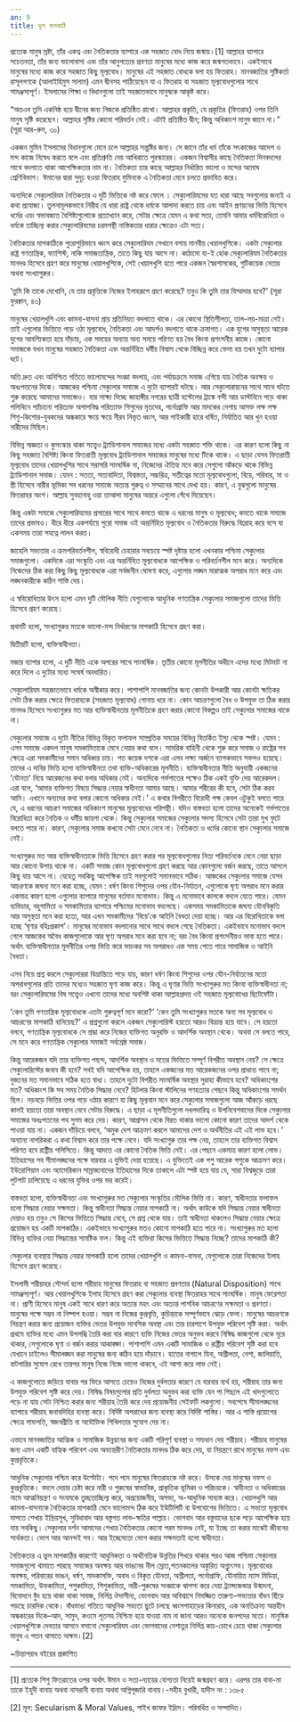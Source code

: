```yaml
---
an: 9
title: ভুল মাপকাঠি
---
```


প্রত্যেক মানুষ স্রষ্টা, তাঁর একত্ব এবং নৈতিকতার ব্যাপারে এক সহজাত বোধ নিয়ে জন্মায়।[1] আল্লাহর ব্যাপারে সচেতনতা, তাঁর জন্য ভালোবাসা এবং তাঁর আনুগত্যের প্রবণতা মানুষের মধ্যে কাজ করে জন্মগতভাবে। একইসাথে মানুষের মধ্যে কাজ করে সহজাত কিছু মূল্যবোধ। মানুষের এই সহজাত বোধকে বলা হয় ফিতরাহ। মানবজাতির সৃষ্টিকর্তা রাসূলগণকে (আলাইহিমুস সালাম) এমন দ্বীনসহ পাঠিয়েছেন যা এ ফিতরাহ বা সহজাত মূল্যবোধগুলোর সাথে সামঞ্জস্যপূর্ণ। ইসলামের শিক্ষা ও বিধানগুলো তাই সহজাতভাবে মানুষকে আকৃষ্ট করে।

“অতএব তুমি একনিষ্ঠ হয়ে দ্বীনের জন্য নিজকে প্রতিষ্ঠিত রাখো। আল্লাহর প্রকৃতি, যে প্রকৃতির (ফিতরাহ) ওপর তিনি মানুষ সৃষ্টি করেছেন। আল্লাহর সৃষ্টির কোনো পরিবর্তন নেই। এটাই প্রতিষ্ঠিত দ্বীন; কিন্তু অধিকাংশ মানুষ জানে না।” (সূরা আর-রুম, ৩০)

একজন মুমিন ইসলামের বিধানগুলো মেনে চলে আল্লাহর সন্তুষ্টির জন্য। সে জানে তাঁর ধর্ম তাঁকে সৎকাজের আদেশ ও মন্দ কাজে নিষেধ করতে বলে এবং প্রতিশ্রুতি দেয় আখিরাতে পুরস্কারের। একজন বিশ্বাসীর কাছে নৈতিকতা দিনবদলের সাথে বদলাতে থাকা আপেক্ষিকতার নাম না। নৈতিকতা তার কাছে আল্লাহর নির্ধারিত ভালো ও মন্দের অমোঘ শ্রেণিবিভাগ। ঈমানের দ্বারা সুদৃঢ় হওয়া ফিতরাহ মুমিনকে এ নৈতিকতা মেনে চলতে প্রভাবিত করে।

অন্যদিকে সেক্যুলারিযম নৈতিকতার এ দুটি ভিত্তিকে নষ্ট করে ফেলে । সেক্যুলারিযমের যত ধারা আছে সবগুলোর জন্যই এ কথা প্রযোজ্য। তুলনামূলকভাবে নিরীহ যে ধারা রাষ্ট্র থেকে ধর্মকে আলাদা করতে চায় এবং আইন প্রণয়নের ভিত্তি হিসেবে ধর্মের এবং স্বভাবজাত বৈশিষ্ট্যগুলোকে প্রত্যাখ্যান করে, সেটার ক্ষেত্রে যেমন এ কথা সত্য, তেমনি আবার ধর্মবিরোধিতা ও ধর্মকে তাচ্ছিল্য করার সেক্যুলারিযমের চরমপন্থী নাস্তিকতার ধারার ক্ষেত্রেও এটা সত্য।

নৈতিকতার মাপকাঠিকে পুরোপুরিভাবে ধ্বংস করে সেক্যুলারিযম সেখানে বসায় মানবীয় খেয়ালখুশিকে। একটা সেক্যুলার রাষ্ট্র গণতান্ত্রিক, ফ্যাশিস্ট, নাকি সমাজতান্ত্রিক, তাতে কিছু যায় আসে না। কাঠামো যা-ই হোক সেক্যুলারিযম নৈতিকতার মানদণ্ড হিসেবে গ্রহণ করে মানুষের খেয়ালখুশিকে, সেই খেয়ালখুশি হতে পারে একজন স্বৈরশাসকের, গুটিকয়েক নেতার অথবা সংখ্যাগুরুর।

‘তুমি কি তাকে দেখোনি, যে তার প্রবৃত্তিকে নিজের ইলাহরূপে গ্রহণ করেছে? তবুও কি তুমি তার যিম্মাদার হবে?’ (সূরা ফুরক্বান, ৪৩)

মানুষের খেয়ালখুশি এবং কামনা-বাসনা প্রায় প্রতিনিয়ত বদলাতে থাকে। এর কোনো স্থিতিশীলতা, তাল-লয়-মাত্রা নেই। তাই এগুলোর ভিত্তিতে গড়ে ওঠা মূল্যবোধ, নৈতিকতা এবং আদর্শও বদলাতে থাকে ক্রমাগত। এক যুগের অসুস্থতা আরেক যুগের আবশ্যিকতা হয়ে দাঁড়ায়, এক সময়ের অন্যায় অন্য সময়ে পরিণত হয় বৈধ কিংবা প্রশংসনীয় কাজে। কোনো সমাজকে যখন মানুষের সহজাত নৈতিকতা এবং অন্তর্নিহিত ধর্মীয় বিশ্বাস থেকে বিচ্ছিন্ন করে ফেলা হয় তখন দুটো ব্যাপার ঘটে।

অতি দ্রুত এবং অনিশ্চিত গতিতে ভালোমন্দের সংজ্ঞা বদলায়, এবং পর্যায়ক্রমে সমাজ এগিয়ে যায় নৈতিক অবক্ষয় ও অধঃপতনের দিকে। আজকের পশ্চিমা সেক্যুলার সমাজে এ দুটো ব্যাপারই ঘটছে। আর সেক্যুলারায়নের সাথে সাথে ঘটতে শুরু করেছে আমাদের সমাজেও। যার সাক্ষ্য দিচ্ছে জাহাঙ্গীর নগরের ছাত্রী হস্টেলের ট্রাঙ্কে বন্দী আর ডাস্টবিনে পড়ে থাকা পলিথিনে প্যাঁচানো পরিত্যক্ত অপাপবিদ্ধ পরিত্যাক্ত শিশুদের মৃতদেহ, পর্নোগ্রাফি আর মাদকের নেশায় আসক্ত লক্ষ লক্ষ শিশু-কিশোর-যুবকদের অন্ধকারে ক্ষয়ে ক্ষয়ে নীরব নিভৃত ধ্বংস, আর পাইকারী হারে ধর্ষিত, নির্যাতিত আর খুন হওয়া নারীদের মিছিল। 

বিভিন্ন অজ্ঞতা ও কুসংস্কার থাকা সত্ত্বেও ট্র্যাডিশানাল সমাজের মধ্যে একটা সহজাত শক্তি থাকে। এর কারণ হলো কিছু না কিছু সহজাত বৈশিষ্ট্য কিংবা ফিতরাতী মূল্যবোধ ট্র্যাডিশানাল সমাজের মানুষের মধ্যে টিকে থাকে। এ ছাড়া যেসব ফিতরাতী মূল্যবোধ তাদের খেয়ালখুশির সাথে সরাসরি সাংঘর্ষিক না, নিজেদের ঐতিহ্য মনে করে সেগুলো আঁকড়ে থাকে বিভিন্ন ট্র্যাডিশানাল সমাজ। যেমন : সততা, সত্যবাদিতা, বিশ্বস্ততা, সচ্চরিত্র, সতীত্বের মতো মূল্যবোধগুলো, বিয়ে, পরিবার, মা ও স্ত্রী হিসেবে নারীর ভূমিকা সব ধরনের সমাজে অত্যন্ত গুরুত্ব ও সম্মানের সাথে দেখা হয়। কারণ, এ বুঝগুলো মানুষের ফিতরাহর অংশ। আল্লাহ সুবহানাহু ওয়া তাআলা মানুষের অন্তরে এগুলো গেঁথে দিয়েছেন।

কিন্তু একটা সমাজে সেক্যুলারিযমের প্রসারের সাথে সাথে কমতে থাকে এ ধরনের মানুষ ও মূল্যবোধ; কমতে থাকে সমাজে তাদের প্রভাবও। ধীরে ধীরে একপর্যায়ে পুরো সমাজ ওই অন্তর্নিহিত মূল্যবোধ ও নৈতিকতার বিরুদ্ধে বিদ্রোহ করে বসে যা একসময় তারা সযত্নে লালন করত।

জাহেলি সভ্যতার এ ক্রমপরিবর্তনশীল, স্ববিরোধী চেহারার সবচেয়ে স্পষ্ট দৃষ্টান্ত হলো এখনকার পশ্চিমা সেক্যুলার সমাজগুলো। একদিকে এরা সংস্কৃতি এবং এর অন্তর্নিহিত মূল্যবোধকে আপেক্ষিক ও পরিবর্তনশীল মনে করে। অন্যদিকে নিজেদের ঠিক করা কিছু কিছু মূল্যবোধকে এরা সর্বজনীন ঘোষণা করে, এগুলোর লঙ্ঘন মারাত্মক অপরাধ মনে করে এবং লঙ্ঘনকারীকে কঠিন শাস্তি দেয়।

এ স্ববিরোধিতার উৎস হলো এমন দুটি মৌলিক নীতি যেগুলোকে আধুনিক গণতান্ত্রিক সেক্যুলার সমাজগুলো তাদের ভিত্তি হিসেবে গ্রহণ করেছে।

প্রথমটি হলো, সংখ্যাগুরুর মতকে ভালো-মন্দ নির্ধারণের মাপকাঠি হিসেবে গ্রহণ করা।

দ্বিতীয়টি হলো, ব্যক্তিস্বাধীনতা।

মজার ব্যাপার হলো, এ দুটি নীতি একে অপরের সাথে সাংঘর্ষিক। তৃতীয় কোনো মূলনীতির অধীনে এদের মধ্যে মিটমাট না করে দিলে এ দুটোর মধ্যে সংঘর্ষ অবধারিত।

সেক্যুলারিযম সহজাতভাবে ধর্মকে অস্বীকার করে। পাশাপাশি মানবজাতির জন্য কোনটা উপকারী আর কোনটা ক্ষতিকর সেটা ঠিক করার ক্ষেত্রে ফিতরাহকে (সহজাত মূল্যবোধ) গোনায় ধরে না। কোন আচরণগুলো বৈধ ও উপযুক্ত তা ঠিক করার মানদণ্ড হিসেবে সংখ্যাগুরুর মত আর ব্যক্তিস্বাধীনতার মূলনীতিকে গ্রহণ করার কোনো বিকল্পও তাই সেক্যুলার সমাজের থাকে না।

সেক্যুলার সমাজে এ দুটো নীতির বিভিন্ন বিকৃত ফলাফল সাম্প্রতিক সময়ের বিভিন্ন বিতর্কিত ইস্যু থেকে স্পষ্ট। যেমন : এসব সমাজে একদল মানুষ সমকামিতাকে মেনে নেয়ার কথা বলে। সামরিক বাহিনী থেকে শুরু করে সমাজ ও রাষ্ট্রের সব ক্ষেত্রে এরা সমকামীদের সমান অধিকার চায়। গত কয়েক দশকে এরা এসব লক্ষ্য অর্জনে ব্যাপকভাবে সফলও হয়েছে। তাদের এ দাবির ভিত্তি হলো ব্যক্তিস্বাধীনতা তথা ব্যক্তি-অধিকারের মূলনীতি। ব্যক্তিস্বাধীনতার নীতি অনুযায়ী একজনের ‘যৌনতা’ নিয়ে আরেজনের কথা বলার অধিকার নেই। অন্যদিকে গর্ভপাতের পক্ষেও ঠিক একই যুক্তি দেয় আরেকদল। এরা বলে, ‘আমার ব্যক্তিগত বিষয়ে সিদ্ধান্ত নেয়ার স্বাধীনতা আমার আছে। আমার শরীরের কী হবে, সেটা ঠিক করব আমি। এখানে অন্যদের কথা বলার কোনো অধিকার নেই।’ এ কথার বিপরীতে বিরোধী পক্ষ কেবল এটুকুই বলতে পারে যে, এ ধরনের আচরণ সমাজের অধিকাংশ মানুষের মূল্যবোধের পরিপন্থী। যদিও বাস্তবতা হলো তাদের অনেকেই গর্ভপাতের বিরোধিতা করে নৈতিক ও ধর্মীয় জায়গা থেকে। কিন্তু সেক্যুলার সমাজের সেক্যুলার সদস্য হিসেবে সেটা তারা মুখ ফুটে বলতে পারে না। কারণ, সেক্যুলার সমাজ কখনো সেটা মেনে নেবে না। নৈতিকতা ও ধর্মের কোনো স্থান সেক্যুলার সমাজে নেই।

সংখ্যাগুরুর মত আর ব্যক্তিস্বাধীনতাকে ভিত্তি হিসেবে গ্রহণ করার পর মূল্যবোধগুলোর নিত্য পরিবর্তনকে মেনে নেয়া ছাড়া আর কোনো উপায় থাকে না। একটি সমাজ কোন মূল্যবোধগুলো গ্রহণ করছে আর কোনগুলো বর্জন করছে, তাতে আসলে কিছু যায় আসে না। যেহেতু সবকিছু আপেক্ষিক তাই সবগুলোই সমানভাবে সঠিক। আজকের সেক্যুলার সমাজে যেসব আচরণকে জঘন্য মনে করা হচ্ছে, যেমন : ধর্ষণ কিংবা শিশুদের ওপর যৌন-নির্যাতন, এগুলোকে ঘৃণ্য অপরাধ মনে করার একমাত্র কারণ হলো এগুলোর ব্যাপারে মানুষের বর্তমান মনোভাব। কিন্তু এ মনোভাবে কালকে বদলে যেতে পারে। যেমন ব্যভিচার, বহুগামিতা ও সমকামিতার ব্যাপারে পশ্চিমের মনোভাব বদলেছে। একসময় সমকামিতাকে জঘন্য যৌনবিকৃতি আর অসুস্থতা মনে করা হতো, আর এখন সমকামীদের ‘বিয়ে’কে আইনি বৈধতা দেয়া হচ্ছে। আর এর বিরোধিতাকে বলা হচ্ছে ‘ঘৃণার বহিঃপ্রকাশ’। মানুষের মনোভাব বদলানোর সাথে সাথে বদলে গেছে নৈতিকতা। একইভাবে মনোভাব বদলে গেলে আজকের অবৈধ কাজগুলোকে আর ঘৃণ্য অপরাধ মনে করা হবে না; বরং বৈধ কিংবা প্রশংসনীয়ও ভাবা হতে পারে। অর্থাৎ ব্যক্তিস্বাধীনতার মূলনীতির ওপর ভিত্তি করে ভয়ংকর সব অপরাধও এক সময় পেতে পারে সামাজিক ও আইনি বৈধতা।

এসব নিয়ে প্রশ্ন করলে সেক্যুলাররা বিভ্রান্তিতে পড়ে যায়, কারণ ধর্ষণ কিংবা শিশুদের ওপর যৌন-নির্যাতনের মতো অপরাধগুলোর প্রতি তাদের মধ্যেও সহজাত ঘৃণা কাজ করে। কিন্তু এ ঘৃণার ভিত্তি সংখ্যাগুরুর মত কিংবা ব্যক্তিস্বাধীনতা না; বরং সেক্যুলারিযমের বিষ সত্ত্বেও এখনো তাদের মধ্যে অবশিষ্ট থাকা আল্লাহপ্রদত্ত ওই সহজাত মূল্যবোধের ছিটেফোঁটা।

‘কেন তুমি গণতান্ত্রিক মূল্যবোধকে এতটা গুরুত্বপূর্ণ মনে করো?’ ‘কেন তুমি সংখ্যাগুরুর মতকে অন্য সব মূল্যবোধ ও আচরণের মাপকাঠি বানিয়েছ?’ এ প্রশ্নগুলো করলে একজন সেক্যুলারিস্ট হয়তো আরও বিভ্রান্ত হয়ে যাবে। সে হয়তো বলবে, গণতান্ত্রিক মূল্যবোধকে সে শ্রদ্ধা করে নিজের ব্যক্তিগত অনুরক্তি ও আদর্শিক অবস্থান থেকে। অথবা সে বলতে পারে, সে মনে করে গণতান্ত্রিক সেক্যুলার সমাজই সর্বশ্রেষ্ঠ সমাজ।

কিন্তু আরেকজন যদি তার ব্যক্তিগত পছন্দ, আদর্শিক অবস্থান ও মতের ভিত্তিতে সম্পূর্ণ বিপরীত অবস্থান নেয়? সে ক্ষেত্রে সেক্যুলারিস্টের জবাব কী হবে? সবই যদি আপেক্ষিক হয়, তাহলে একজনের মত আরেকজনের ওপর প্রাধান্য পাবে না; দুজনের মত সমানভাবে সঠিক হতে বাধ্য। তাহলে দুটো বিপরীত সাংঘর্ষিক অবস্থার সুরাহা কীভাবে হবে? অধিকাংশের মত? অধিকাংশ কি সব সময় নৈতিক সিদ্ধান্ত নেবে? হিটলার কিংবা স্টালিনের গণহত্যার পেছনে কিন্তু অধিকাংশের সমর্থন ছিল। নড়বড়ে ভিত্তির ওপর গড়ে ওঠার কারণে যা কিছু মূল্যবান মনে করে সেক্যুলার সমাজগুলো আজ আঁকড়ে ধরছে কালই হয়তো তারা অবস্থান নেবে সেটার বিরুদ্ধে। এ ছাড়া এ মূলনীতিগুলো দখলদারিত্ব ও উপনিবেশবাদের দিকে সেক্যুলার সমাজের অধঃপতনের পথ সুগম করে দেয়। কারণ, আগ্রাসন থেকে বিরত থাকার ভালো কোনো কারণ তাদের আদর্শ থেকে পাওয়া যায় না। একজন দাঁড়িয়ে বলবে, ‘অমুক দেশ আক্রমণ করলে আমাদের দেশ ও অর্থনীতির এই এই লাভ হবে।’ অন্যান্য নাগরিকরা এ কথা বিশ্বাস করে তার পক্ষে নেবে। যদি সংখ্যাগুরু তার পক্ষ নেয়, তাহলে তার ব্যক্তিগত বিশ্বাস পরিণত হবে রাষ্ট্রীয় পলিসিতে। কিন্তু আদতে এর কোনো নৈতিক ভিত্তি নেই। এর পেছনে একমাত্র কারণ হলো লোভ। ইতিহাসের সব সীমালঙ্ঘনের পক্ষে বারবার এ যুক্তিই দেয়া হয়েছে। এ যুক্তিতেই এক পশু আরেক পশুকে আক্রমণ করে। ইউরোপিয়ান এবং অ্যামেরিকান সাম্রাজ্যবাদের ইতিহাসের দিকে তাকালে এটা স্পষ্ট হয়ে যায় যে, সারা বিশ্বজুড়ে তারা লুটপাট চালিয়েছে এ ধরনের যুক্তির ওপর ভর করেই।

বাস্তবতা হলো, ব্যক্তিস্বাধীনতা এবং সংখ্যাগুরুর মত সেক্যুলার সংস্কৃতির মৌলিক ভিত্তি না। কারণ, স্বাধীনতার ফলাফল হলো সিদ্ধান্ত নেয়ার সক্ষমতা। কিন্তু স্বাধীনতা সিদ্ধান্ত নেয়ার মাপকাঠি না। অর্থাৎ কাউকে যদি সিদ্ধান্ত নেয়ার স্বাধীনতা দেয়াও হয় তবুও সে কিসের ভিত্তিতে সিদ্ধান্ত নেবে, সে প্রশ্ন থেকে যায়। তাই স্বাধীনতা থাকলেও সিদ্ধান্ত নেয়ার ক্ষেত্রে প্রয়োজন হয় একটি মাপকাঠির। একইভাবে সংখ্যাগুরুর মতও কোনো মাপকাঠি হতে পারে না। সংখ্যাগুরুর মত হলো বিভিন্ন ব্যক্তির নেয়া সিদ্ধান্তের সামষ্টিক ফল। কিন্তু এই ব্যক্তিরা কিসের ভিত্তিতে সিদ্ধান্ত নিচ্ছে? তাদের মাপকাঠি কী?

সেক্যুলার ব্যবস্থায় সিদ্ধান্ত নেয়ার মাপকাঠি হলো তাদের খেয়ালখুশি ও কামনা-বাসনা, যেগুলোকে তারা নিজেদের ইলাহ হিসেবে গ্রহণ করেছে।

ইসলামী শরীয়াহর সৌন্দর্য হলো শরীয়াহ মানুষের ফিতরাহ বা সহজাত প্রবণতার (Natural Disposition) সাথে সামঞ্জস্যপূর্ণ। আর খেয়ালখুশিকে ইলাহ হিসেবে গ্রহণ করা সেক্যুলার ব্যবস্থা ফিতরাহর সাথে সাংঘর্ষিক। মানুষ ফেরেশতা না। প্রাণী হিসেবে মানুষ একই সাথে ধারণ করে অত্যন্ত মহৎ এবং অত্যন্ত পাশবিক আচরণের সক্ষমতা ও প্রবণতা। মানুষের পক্ষে সম্ভব না নিষ্পাপ হওয়া। সম্ভব না নিজের কুপ্রবৃত্তি, কুচিন্তাকে সম্পূর্ণভাবে ঝেড়ে ফেলা। মানুষের আচরণকে নিয়ন্ত্রণ করার জন্য প্রয়োজন ব্যক্তির ভেতর উপযুক্ত মানসিক অবস্থা এবং তার চারপাশে উপযুক্ত পরিবেশ সৃষ্টি করা। অর্থাৎ প্রথমে ব্যক্তির মধ্যে এমন উপলব্ধি তৈরি করা যার কারণে ব্যক্তি নিজের ভেতর অনুভব করবে নিষিদ্ধ কাজগুলো থেকে দূরে থাকার, সেগুলোকে ঘৃণা ও বর্জন করার আকাঙ্ক্ষা। পাশাপাশি এমন একটি সামাজিক ও রাষ্ট্রীয় পরিবেশ সৃষ্টি করা হবে যেখানে চাইলেও সীমালঙ্ঘন করা মানুষের জন্য কঠিন হয়ে দাঁড়াবে। হাতের নাগালে যিনা, অশ্লীলতা, নেশা, জালিয়াতি, বাটপারির সুযোগ রেখে তারপর মানুষ নিজে নিজে ভালো থাকবে, এই আশা করে লাভ নেই।

এ কাজগুলোতে জড়িয়ে যাবার পর ফিরে আসতে চেয়েও নিজের দুর্বলতার কারণে যে বারবার ব্যর্থ হয়, শরীয়াহ তার জন্য উপযুক্ত পরিবেশ সৃষ্টি করে দেয়। নিষিদ্ধ বিষয়গুলোর প্রতি দুর্বলতা অনুভব করা ব্যক্তি যেন পা পিছলে এই খাদগুলোতে পড়ে না যায় সেটা নিশ্চিত করার জন্য শরীয়াহ তৈরি করে দেয় প্রয়োজনীয় সেইফটি লকগুলো। সবশেষে সীমালঙ্ঘনের ব্যাপারে শরীয়াহ জবাবদিহির ব্যবস্থা করে। নির্দিষ্ট অপরাধের জন্য ব্যবস্থা করে নির্দিষ্ট শাস্তির। আর এ শাস্তি প্রয়োগের ক্ষেত্রে গাফলতি, স্বজনপ্রীতি বা অযৌক্তিক শিথিলতার সুযোগ দেয় না।

এভাবে মানবজাতির আত্মিক ও সামাজিক উন্নয়নের জন্য একটি পরিপূর্ণ ব্যবস্থা ও সমাধান দেয় শরীয়াহ। শরীয়াহ মানুষের জন্য এমন একটি বাহ্যিক পরিবেশ এবং অভ্যন্তরীণ নৈতিকতার মানদণ্ড ঠিক করে দেয়, যা নিয়ন্ত্রণে রাখে মানুষের নফস এবং কুপ্রবৃত্তিকে।

আধুনিক সেক্যুলার পশ্চিম করে উল্টোটা। পদে পদে মানুষের ফিতরাহকে নষ্ট করে। উসকে দেয় মানুষের নফস ও কুপ্রবৃত্তিকে। বদলে দেয়ার চেষ্টা করে নারী ও পুরুষের স্বাভাবিক, প্রাকৃতিক ভূমিকা ও পরিচয়কে। স্বাধীনতা ও অধিকারের নামে আত্মনিয়ন্ত্রণ ও সংযমকে তুচ্ছতাচ্ছিল্য করে, অপ্রয়োজনীয়, অসভ্য, অ-আধুনিক সাব্যস্ত করে। খেয়ালখুশি আর কামনা-বাসনাকে নৈতিকতার মাপকাঠি মেনে ভালোমন্দ ঠিক করে ইউটিলিটি বা উপযোগের ভিত্তিতে। এ সভ্যতা মূল্যবোধ মাপতে শেখায় ইন্দ্রিয়সুখ, সুবিধাবাদ আর বস্তুগত লাভ-ক্ষতির পাল্লায়। ভোগবাদ আর বস্তুবাদের ছকে পড়ে আপেক্ষিক হয়ে যায় সবকিছু। সেক্যুলার দর্শন আমাদের শেখায় নৈতিকতার কোনো পরম মানদণ্ড নেই, যা ইচ্ছে তা করার মাঝেই জীবনের সার্থকতা। ভোগ আর আনন্দই সব। আর ইচ্ছেমতো ভোগ করার সক্ষমতাই হলো স্বাধীনতা।

নৈতিকতার এ ভুল মাপকাঠির কারণেই আধুনিকতা ও অর্থনৈতিক উন্নতির শিখরে থাকার পরও আজ পশ্চিমা সেক্যুলার সমাজগুলো থামাতে পারছে সমাজের অবক্ষয় আর ভাঙনের নীল স্রোত,পতনকালের অঙ্কুরিত অগ্ন্যুৎসব। মূল্যবোধের অবক্ষয়, পরিবারের ভাঙন, ধর্ষণ, মাদকাসক্তি, অবাধ ও বিকৃত যৌনতা, অশ্লীলতা, পর্নোগ্রাফি, যৌনায়িত ম্যাস মিডিয়া, সমকামিতা, উভকামিতা, পশুকামিতা, শিশুকামিতা, নারী-পুরুষের সংজ্ঞাকে ঝাপসা করে দেয়া ট্র্যান্সজেন্ডার উন্মাদনা, বিনোদনে বুঁদ হয়ে থাকা থাকা সমাজ, নির্লিপ্ত ঔদাসীন্য, ভোগবাদ আর অবিশ্বাসে নিমজ্জিত তারুণ্য–সভ্যতার বাঁধন ছিঁড়ে পড়ছে চারদিক থেকে। বাঁধভাঙা গতিতে আধুনিক সভ্যতা ছুটে চলছে ধ্বংসপাহাড়ের কিনারায়, এক অনতিক্রম্য অন্তহীন অন্ধকারের দিকে–আদ, সামুদ, কওমে লূতসহ নিশ্চিহ্ন হয়ে যাওয়া নাম না জানা আরও অনেকে জনপদের মতো। মানুষিক খেয়ালখুশিকে দেবতার আসনে বসানো সেক্যুলারিযম এবং ভোগবাদের নেশাতুর নির্লিপ্ত কাচ-চোখে চেয়ে থাকা সেক্যুলার মানুষ এ পতন থামাতে অক্ষম।[2]

~চিন্তাপরাধ বইয়ের প্রকাশিত

* * *
[1] প্রত্যেক শিশু ফিতরাতের ওপর অর্থাৎ ঈমান ও সত্য-ন্যায়ের যোগ্যতা নিয়েই জন্মগ্রহণ করে। এরপর তার বাবা-মা তাকে ইহুদী বানায় অথবা নাসরানী বানায় অথবা অগ্নিপূজারি বানায়।-সহীহ বুখারী, হাদীস নং : ১৩৮৫

[2] মূল: Secularism & Moral Values, শাইখ জাফর ইদ্রিস। পরিবর্ধিত ও সম্পাদিত।